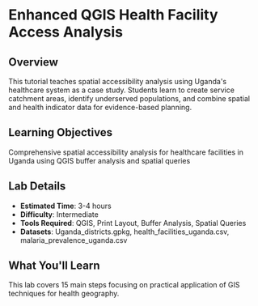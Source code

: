 # Enhanced QGIS Health Facility Access Analysis

## Overview
This tutorial teaches spatial accessibility analysis using Uganda's healthcare system as a case study. Students learn to create service catchment areas, identify underserved populations, and combine spatial and health indicator data for evidence-based planning.

## Learning Objectives
Comprehensive spatial accessibility analysis for healthcare facilities in Uganda using QGIS buffer analysis and spatial queries

## Lab Details
- **Estimated Time**: 3-4 hours
- **Difficulty**: Intermediate
- **Tools Required**: QGIS, Print Layout, Buffer Analysis, Spatial Queries
- **Datasets**: Uganda_districts.gpkg, health_facilities_uganda.csv, malaria_prevalence_uganda.csv

## What You'll Learn
This lab covers 15 main steps focusing on practical application of GIS techniques for health geography.
